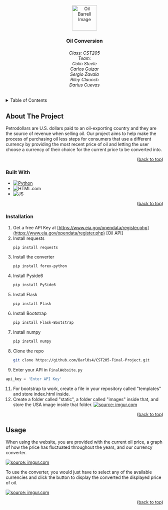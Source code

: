 <!-- Improved compatibility of back to top link: See: https://github.com/othneildrew/Best-README-Template/pull/73 -->
<a name="readme-top"></a>
<!--
*** Thanks for checking out the Best-README-Template. If you have a suggestion
*** that would make this better, please fork the repo and create a pull request
*** or simply open an issue with the tag "enhancement".
*** Don't forget to give the project a star!
*** Thanks again! Now go create something AMAZING! :D
-->



<!-- PROJECT SHIELDS -->
<!--
*** I'm using markdown "reference style" links for readability.
*** Reference links are enclosed in brackets [ ] instead of parentheses ( ).
*** See the bottom of this document for the declaration of the reference variables
*** for contributors-url, forks-url, etc. This is an optional, concise syntax you may use.
*** https://www.markdownguide.org/basic-syntax/#reference-style-links
-->
<!-- PROJECT LOGO -->
<br />
<div align="center">
  <a href="https://github.com/othneildrew/Best-README-Template">
    <img src="https://media.istockphoto.com/id/1250715834/vector/oil-barrel-icon-design-vector-template.jpg?s=612x612&w=0&k=20&c=W6t5ZWRbqaNOwkAojPz7fR1NQIxsoQgW9VuD0-6cx5M=" alt="Oil Barrell Image" width="80" height="80">
  </a>

  <h3 align="center">Oil Conversion</h3>
  <h6 align="center">Class: CST205<br> Team: <br>Colin Steele<br>Carlos Guizar<br>Sergio Zavala<br>Riley Claunch<br>Darius Cuevas</h6>
</div>



<!-- TABLE OF CONTENTS -->
<details>
  <summary>Table of Contents</summary>
  <ol>
    <li>
      <a href="#about-the-project">About The Project</a>
      <ul>
        <li><a href="#built-with">Built With</a></li>
      </ul>
    </li>
    <li>
      <a href="#installation">Installation</a>
    </li>
    <li><a href="#usage">Usage</a></li>
  </ol>
</details>



<!-- ABOUT THE PROJECT -->
## About The Project
Petrodollars are U.S. dollars paid to an oil-exporting country and they are the source of revenue when selling oil. 
Our project aims to help make the process of purchasing oil less steps for consumers that use a different currency by providing the most recent price of oil and letting the user choose a currency of their choice for the current price to be converted into.
<p align="right">(<a href="#readme-top">back to top</a>)</p>



### Built With

* [![Python][Python.com]][Python-url]
* ![HTML.com][HTML]
* ![JS][JavaScript]

<p align="right">(<a href="#readme-top">back to top</a>)</p>



<!-- GETTING STARTED -->

### Installation

1. Get a free API Key at [https://www.eia.gov/opendata/register.php](https://www.eia.gov/opendata/register.php) [Oil API]
2. Install requests
   ```sh
   pip install requests
   ```
4. Install the converter
   ```sh
   pip install forex-python
   ```
5. Install Pyside6
   ```sh
   pip install PySide6
   ```
6. Install Flask
   ```sh
   pip install Flask
   ```
7. Install Bootstrap
   ```sh
   pip install Flask-Bootstrap
   ```
8. Install numpy
    ```sh
    pip install numpy
    ```
9. Clone the repo
   ```sh
   git clone https://github.com/Barl0s4/CST205-Final-Project.git
   ```
10. Enter your API in `FinalWebsite.py`
   ```js
   api_key = 'Enter API Key'
   ```
11. For bootstrap to work, create a file in your repository called "templates" and store index.html inside.
12. Create a folder called "static", a folder called "images" inside that, and store the USA image inside that folder.
<a href="https://imgur.com/0V0paPF"><img src="https://i.imgur.com/0V0paPF.png" title="source: imgur.com" /></a>
<p align="right">(<a href="#readme-top">back to top</a>)</p>



<!-- USAGE EXAMPLES -->
## Usage
<p>When using the website, you are provided with the current oil price, a graph of how the price has fluctuated throughout the years, and our currency converter.</p>
<a href="https://imgur.com/ZwctWTa"><img src="https://i.imgur.com/ZwctWTa.png" title="source: imgur.com" /></a>
<p>To use the converter, you would just have to select any of the available currencies and click the button to display the converted the displayed price of oil.</p>
<a href="https://imgur.com/teHxevx"><img src="https://i.imgur.com/teHxevx.png" title="source: imgur.com" /></a>
<p align="right">(<a href="#readme-top">back to top</a>)</p>


<!-- MARKDOWN LINKS & IMAGES -->
<!-- https://www.markdownguide.org/basic-syntax/#reference-style-links -->
[contributors-shield]: https://img.shields.io/github/contributors/othneildrew/Best-README-Template.svg?style=for-the-badge
[contributors-url]: https://github.com/othneildrew/Best-README-Template/graphs/contributors
[forks-shield]: https://img.shields.io/github/forks/othneildrew/Best-README-Template.svg?style=for-the-badge
[forks-url]: https://github.com/othneildrew/Best-README-Template/network/members
[stars-shield]: https://img.shields.io/github/stars/othneildrew/Best-README-Template.svg?style=for-the-badge
[stars-url]: https://github.com/othneildrew/Best-README-Template/stargazers
[issues-shield]: https://img.shields.io/github/issues/othneildrew/Best-README-Template.svg?style=for-the-badge
[issues-url]: https://github.com/othneildrew/Best-README-Template/issues
[license-shield]: https://img.shields.io/github/license/othneildrew/Best-README-Template.svg?style=for-the-badge
[license-url]: https://github.com/othneildrew/Best-README-Template/blob/master/LICENSE.txt
[linkedin-shield]: https://img.shields.io/badge/-LinkedIn-black.svg?style=for-the-badge&logo=linkedin&colorB=555
[linkedin-url]: https://linkedin.com/in/othneildrew
[product-screenshot]: images/screenshot.png
[Python.com]: https://img.shields.io/badge/python-3670A0?style=for-the-badge&logo=python&logoColor=ffdd54
[Python-url]: https://www.python.org/
[HTML]: https://img.shields.io/badge/HTML-239120?style=for-the-badge&logo=html5&logoColor=white
[JavaScript]: https://img.shields.io/badge/JavaScript-F7DF1E?style=for-the-badge&logo=javascript&logoColor=black
